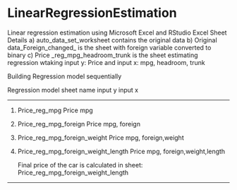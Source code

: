 # LinearRegressionEstimation
Linear regression estimation using Microsoft Excel and RStudio
Excel Sheet Details
a) auto_data_set_worksheet contains the original data
b) Original data_Foreign_changed_ is the sheet with foreign variable converted to binary
c) Price _reg_mpg_headroom_trunk is the sheet estimating regression wtaking input y: Price and  input x: mpg, headroom, trunk

Building Regression model sequentially

  Regression model sheet name                         input y              input x             
   ---------------------------                       ---------           ----------
   1. Price_reg_mpg                                   Price                 mpg
   2. Price_reg_mpg_foreign                           Price                 mpg, foreign
   3. Price_reg_mpg_foreign_weight                    Price                 mpg, foreign,weight
   4. Price_reg_mpg_foreign_weight_length             Price                 mpg, foreign,weight,length
  
      Final price of the car is calculated in sheet: Price_reg_mpg_foreign_weight_length 

-----------------------------------------------------------------------------------------------------------------------------

